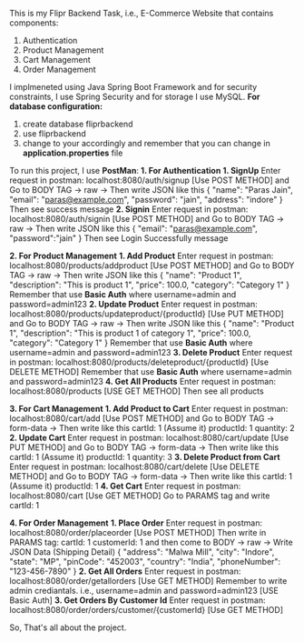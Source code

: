 This is my Flipr Backend Task, i.e., E-Commerce Website that contains components:
1. Authentication
2. Product Management
3. Cart Management
4. Order Management

I implmeneted using Java Spring Boot Framework and for security constraints, I use Spring Security and for storage I use MySQL.
**For database configuration:**
1. create database fliprbackend
2. use fliprbackend
3. change to your accordingly and remember that you can change in **application.properties** file

To run this project, I use **PostMan**:
**1. For Authentication**
   **1. SignUp**
      Enter request in postman: localhost:8080/auth/signup [Use POST METHOD]
      and Go to BODY TAG -> raw -> Then write JSON like this
      {
         "name": "Paras Jain",
         "email": "paras@example.com",
         "password": "jain",
         "address": "indore"
      }
      Then see success message
   **2. Signin**
      Enter request in postman: localhost:8080/auth/signin [Use POST METHOD]
      and Go to BODY TAG -> raw -> Then write JSON like this
      {
          "email": "paras@example.com",
          "password":"jain"
      }
      Then see Login Successfully message

      
**2. For Product Management**
   **1. Add Product**
      Enter request in postman: localhost:8080/products/addproduct [Use POST METHOD]
      and Go to BODY TAG -> raw -> Then write JSON like this
      {
         "name": "Product 1",
         "description": "This is product 1",
         "price": 100.0,
         "category": "Category 1"
      }
      Remember that use **Basic Auth** where username=admin and password=admin123
    **2. Update Product**
       Enter request in postman: localhost:8080/products/updateproduct/{productId} [Use PUT METHOD]
       and Go to BODY TAG -> raw -> Then write JSON like this
       {
          "name": "Product 1",
          "description": "This is product 1 of category 1",
          "price": 100.0,
          "category": "Category 1"
       }
      Remember that use **Basic Auth** where username=admin and password=admin123
    **3. Delete Product**
       Enter request in postman: localhost:8080/products/deleteproduct/{productId} [Use DELETE METHOD]
       Remember that use **Basic Auth** where username=admin and password=admin123
    **4. Get All Products**
        Enter request in postman: localhost:8080/products [USE GET METHOD]
        Then see all products 

        
  **3. For Cart Management**
       **1. Add Product to Cart**
          Enter request in postman: localhost:8080/cart/add [Use POST METHOD]
          and Go to BODY TAG -> form-data -> Then write like this
          cartId: 1 (Assume it)
          productId: 1 
          quantity: 2
       **2. Update Cart**
          Enter request in postman: localhost:8080/cart/update [Use PUT METHOD]
          and Go to BODY TAG -> form-data -> Then write like this
          cartId: 1 (Assume it)
          productId: 1 
          quantity: 3
       **3. Delete Product from Cart**
          Enter request in postman: localhost:8080/cart/delete [Use DELETE METHOD]
          and Go to BODY TAG -> form-data -> Then write like this
          cartId: 1 (Assume it)
          productId: 1 
       **4. Get Cart**
          Enter request in postman: localhost:8080/cart [Use GET METHOD]
          Go to PARAMS tag and write cartId: 1


  **4. For Order Management**
     **1. Place Order**
        Enter request in postman: localhost:8080/order/placeorder [Use POST METHOD]
        Then write in PARAMS tag:
        cartId: 1
        customerId: 1
        and then come to BODY -> raw -> Write JSON Data (Shipping Detail)
        {
           "address": "Malwa Mill",
           "city": "Indore",
           "state": "MP",
           "pinCode": "452003",
           "country": "India",
           "phoneNumber": "123-456-7890"
        }
     **2. Get All Orders**
        Enter request in postman: localhost:8080/order/getallorders [Use GET METHOD]
        Remember to write admin crediantals. i.e., username=admin and password=admin123 [USE Basic Auth]
     **3. Get Orders By Customer Id**
        Enter request in postman: localhost:8080/order/orders/customer/{customerId} [Use GET METHOD]

So, That's all about the project.
         
